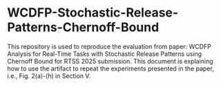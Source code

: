 # WCDFP-Stochastic-Release-Patterns-Chernoff-Bound
This repository is used to reproduce the evaluation from paper: WCDFP Analysis for Real-Time Tasks with Stochastic Release Patterns using Chernoff Bound for RTSS 2025 submission. This document is explaining how to use the artifact to repeat the experiments presented in the paper, i.e., Fig. 2(a)-(h) in Section V.
